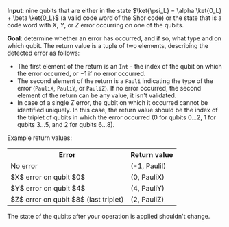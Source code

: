 **Input**: nine qubits that are either in the state $\ket{\psi_L} = \alpha \ket{0_L} + \beta \ket{0_L}$ (a valid code word of the Shor code) or the state that is a code word with $X$, $Y$, or $Z$ error occurring on one of the qubits.

**Goal**: determine whether an error has occurred, and if so, what type and on which qubit. 
The return value is a tuple of two elements, describing the detected error as follows:

- The first element of the return is an `Int` - the index of the qubit on which the error occurred, or $-1$ if no error occurred.
- The second element of the return is a `Pauli` indicating the type of the error (`PauliX`, `PauliY`, or `PauliZ`).
If no error occurred, the second element of the return can be any value, it isn't validated.
- In case of a single $Z$ error, the qubit on which it occurred cannot be identified uniquely. 
In this case, the return value should be the index of the triplet of qubits in which the error occurred ($0$ for qubits $0 \ldots 2$, $1$ for qubits $3 \ldots 5$, and $2$ for qubits $6 \ldots 8$).

Example return values:

<table>
<tr>
<th>Error</th>
<th>Return value</th>
</tr>
<tr>
<td>No error</td>
<td>(-1, PauliI)</td>
</tr>
<tr>
<td>$X$ error on qubit $0$</td>
<td>(0, PauliX)</td>
</tr>
<tr>
<td>$Y$ error on qubit $4$</td>
<td>(4, PauliY)</td>
</tr>
<tr>
<td>$Z$ error on qubit $8$ (last triplet)</td>
<td>(2, PauliZ)</td>
</tr>
</table>

The state of the qubits after your operation is applied shouldn't change.
